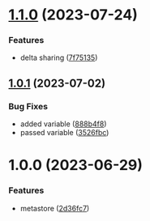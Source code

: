 # [1.1.0](https://github.com/data-platform-hq/terraform-databricks-metastore/compare/v1.0.1...v1.1.0) (2023-07-24)


### Features

* delta sharing ([7f75135](https://github.com/data-platform-hq/terraform-databricks-metastore/commit/7f751352b8a86b62ef81436e4914c30b44acf31a))

## [1.0.1](https://github.com/data-platform-hq/terraform-databricks-metastore/compare/v1.0.0...v1.0.1) (2023-07-02)


### Bug Fixes

* added variable ([888b4f8](https://github.com/data-platform-hq/terraform-databricks-metastore/commit/888b4f815638eb9dd7e355950680356f81c9b03e))
* passed variable ([3526fbc](https://github.com/data-platform-hq/terraform-databricks-metastore/commit/3526fbc1267b5011cd637ba574945347db2afbf4))

# 1.0.0 (2023-06-29)


### Features

* metastore ([2d36fc7](https://github.com/data-platform-hq/terraform-databricks-metastore/commit/2d36fc7ea188a831dcafd106e3c289066df590a3))
